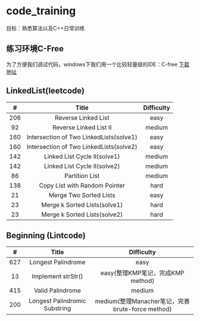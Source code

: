 # code_training
目标：熟悉算法以及C++日常训练
## 练习环境C-Free
为了方便我们调试代码，windows下我们用一个比较轻量级的IDE：C-free
[下载地址](https://www.7down.com/soft/3571.html)
## LinkedList(leetcode)
| # | Title | Difficulty |
:--:|:--:|:--:
206|Reverse Linked List|easy
92|Reverse Linked List II|medium
160|Intersection of Two LinkedLists(solve1)|easy
160|Intersection of Two LinkedLists(solve2)|easy
142|Linked List Cycle II(solve1)|medium
142|Linked List Cycle II(solve2)|medium
86|Partition List|medium
138|Copy List with Random Pointer|hard
21|Merge Two Sorted Lists|easy
23|Merge k Sorted Lists(solve1)|hard
23|Merge k Sorted Lists(solve2)|hard
## Beginning (Lintcode)
| # | Title | Difficulty |
:--:|:--:|:--:
627|Longest Palindrome|easy
13|Implement strStr()|easy(整理KMP笔记，完成KMP method)
415|Valid Palindrome|medium
200|Longest Palindromic Substring|medium(整理Manacher笔记，完善brute-force method)
